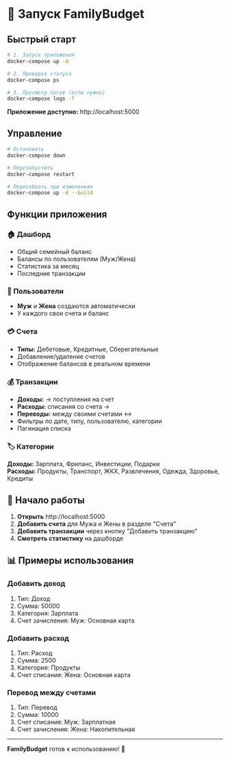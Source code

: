 # 🚀 Запуск FamilyBudget

## Быстрый старт

```bash
# 1. Запуск приложения
docker-compose up -d

# 2. Проверка статуса
docker-compose ps

# 3. Просмотр логов (если нужно)
docker-compose logs -f
```

**Приложение доступно:** http://localhost:5000

## Управление

```bash
# Остановить
docker-compose down

# Перезапустить
docker-compose restart

# Пересобрать при изменениях
docker-compose up -d --build
```

## Функции приложения

### 🏠 Дашборд
- Общий семейный баланс
- Балансы по пользователям (Муж/Жена)
- Статистика за месяц
- Последние транзакции

### 👥 Пользователи
- **Муж** и **Жена** создаются автоматически
- У каждого свои счета и баланс

### 💳 Счета
- **Типы:** Дебетовые, Кредитные, Сберегательные
- Добавление/удаление счетов
- Отображение балансов в реальном времени

### 💰 Транзакции
- **Доходы:** → поступления на счет
- **Расходы:** списания со счета →
- **Переводы:** между своими счетами ↔
- Фильтры по дате, типу, пользователю, категории
- Пагинация списка

### 🏷️ Категории
**Доходы:** Зарплата, Фриланс, Инвестиции, Подарки  
**Расходы:** Продукты, Транспорт, ЖКХ, Развлечения, Одежда, Здоровье, Кредиты

## 🎯 Начало работы

1. **Открыть** http://localhost:5000
2. **Добавить счета** для Мужа и Жены в разделе "Счета"
3. **Добавить транзакции** через кнопку "Добавить транзакцию"
4. **Смотреть статистику** на дашборде

## 📊 Примеры использования

### Добавить доход
1. Тип: Доход
2. Сумма: 50000
3. Категория: Зарплата
4. Счет зачисления: Муж: Основная карта

### Добавить расход  
1. Тип: Расход
2. Сумма: 2500
3. Категория: Продукты
4. Счет списания: Жена: Основная карта

### Перевод между счетами
1. Тип: Перевод
2. Сумма: 10000
3. Счет списания: Муж: Зарплатная
4. Счет зачисления: Жена: Накопительная

---

**FamilyBudget** готов к использованию! 🎉
